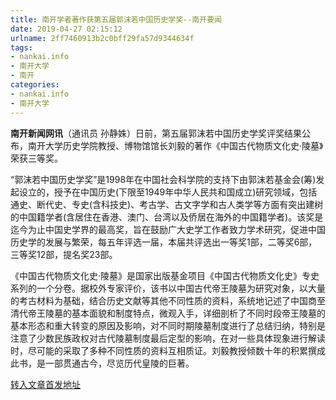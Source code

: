 ```yaml
---
title: 南开学者著作获第五届郭沫若中国历史学奖--南开要闻
date: 2019-04-27 02:15:12
urlname: 2ff7460913b2c0bff29fa57d9344634f
tags: 
- nankai.info
- 南开大学
- 南开
categories:
- nankai.info
- 南开大学
---
```


**南开新闻网讯**（通讯员 孙静姝）日前，第五届郭沫若中国历史学奖评奖结果公布，南开大学历史学院教授、博物馆馆长刘毅的著作《中国古代物质文化史·陵墓》荣获三等奖。

“郭沫若中国历史学奖”是1998年在中国社会科学院的支持下由郭沫若基金会(筹)发起设立的，授予在中国历史(下限至1949年中华人民共和国成立)研究领域，包括通史、断代史、专史(含科技史)、考古学、古文字学和古人类学等方面有突出建树的中国籍学者(含居住在香港、澳门、台湾以及侨居在海外的中国籍学者)。该奖是迄今为止中国史学界的最高奖，旨在鼓励广大史学工作者致力学术研究，促进中国历史学的发展与繁荣，每五年评选一届，本届共评选出一等奖1部，二等奖6部，三等奖12部，提名奖23部。

《中国古代物质文化史·陵墓》是国家出版基金项目《中国古代物质文化史》专史系列的一个分卷。据校外专家评价，该书以中国古代帝王陵墓为研究对象，以大量的考古材料为基础，结合历史文献等其他不同性质的资料，系统地记述了中国商至清代帝王陵墓的基本面貌和制度特点，微观入手，详细剖析了不同时段帝王陵墓的基本形态和重大转变的原因及影响，对不同时期陵墓制度进行了总结归纳，特别是注意了少数民族政权对古代陵墓制度最后定型的影响，在对一些具体现象进行解读时，尽可能的采取了多种不同性质的资料互相质证。刘毅教授倾数十年的积累撰成此书，是一部贯通古今，尽览历代皇陵的巨著。

[转入文章首发地址](http://news.nankai.edu.cn/nkyw/system/2019/04/24/000446895.shtml)